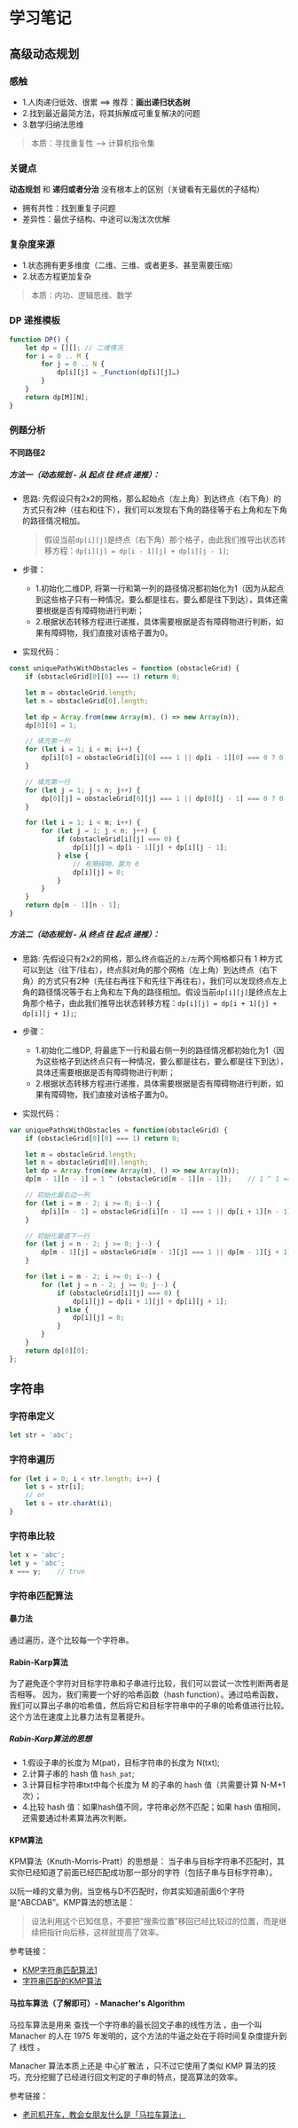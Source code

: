 # 学习笔记

## 高级动态规划

### 感触
* 1.人肉递归低效、很累 ==> 推荐：**画出递归状态树**
* 2.找到最近最简方法，将其拆解成可重复解决的问题
* 3.数学归纳法思维

> 本质：寻找重复性 --> 计算机指令集

### 关键点
**动态规划** 和 **递归或者分治** 没有根本上的区别（关键看有无最优的子结构） 

* 拥有共性：找到重复子问题
* 差异性：最优子结构、中途可以淘汰次优解

### 复杂度来源
* 1.状态拥有更多维度（二维、三维、或者更多、甚至需要压缩）
* 2.状态方程更加复杂

> 本质：内功、逻辑思维、数学

### DP 递推模板

```javascript
function DP() {
    let dp = [][]; // 二维情况 
    for i = 0 .. M { 
        for j = 0 .. N { 
            dp[i][j] = _Function(dp[i][j]…) 
        }
    }
    return dp[M][N];
} 
```

### 例题分析

#### 不同路径2

##### 方法一（动态规划 - 从 起点 往 终点 递推）：
* 思路: 先假设只有2x2的网格，那么起始点（左上角）到达终点（右下角）的方式只有2种（往右和往下），我们可以发现右下角的路径等于右上角和左下角的路径情况相加。

    > 假设当前`dp[i][j]`是终点（右下角）那个格子，由此我们推导出状态转移方程：`dp[i][j] = dp[i - 1][j] + dp[i][j - 1]`;

* 步骤：
    - 1.初始化二维DP, 将第一行和第一列的路径情况都初始化为1（因为从起点到这些格子只有一种情况，要么都是往右，要么都是往下到达），具体还需要根据是否有障碍物进行判断；
    - 2.根据状态转移方程进行递推，具体需要根据是否有障碍物进行判断，如果有障碍物，我们直接对该格子置为0。

* 实现代码：

```javascript
const uniquePathsWithObstacles = function (obstacleGrid) {
    if (obstacleGrid[0][0] === 1) return 0;

    let m = obstacleGrid.length;
    let n = obstacleGrid[0].length;

    let dp = Array.from(new Array(m), () => new Array(n));
    dp[0][0] = 1;

    // 填充第一列
    for (let i = 1; i < m; i++) {
        dp[i][0] = obstacleGrid[i][0] === 1 || dp[i - 1][0] === 0 ? 0 : 1;
    }

    // 填充第一行
    for (let j = 1; j < n; j++) {
        dp[0][j] = obstacleGrid[0][j] === 1 || dp[0][j - 1] === 0 ? 0 : 1;
    }

    for (let i = 1; i < m; i++) {
        for (let j = 1; j < n; j++) {
            if (obstacleGrid[i][j] === 0) {
                dp[i][j] = dp[i - 1][j] + dp[i][j - 1];
            } else {
                // 有障碍物，置为 0
                dp[i][j] = 0;
            }
        }
    }
    return dp[m - 1][n - 1];
}
```

##### 方法二（动态规划 - 从 终点 往 起点 递推）：
* 思路: 先假设只有2x2的网格，那么终点临近的`上/左`两个网格都只有 1 种方式可以到达（往下/往右），终点斜对角的那个网格（左上角）到达终点（右下角）的方式只有2种（先往右再往下和先往下再往右），我们可以发现终点左上角的路径情况等于右上角和左下角的路径相加。假设当前`dp[i][j]`是终点左上角那个格子，由此我们推导出状态转移方程：`dp[i][j] = dp[i + 1][j] + dp[i][j + 1];`;

* 步骤：
    - 1.初始化二维DP, 将最底下一行和最右侧一列的路径情况都初始化为1（因为这些格子到达终点只有一种情况，要么都是往右，要么都是往下到达），具体还需要根据是否有障碍物进行判断；
    - 2.根据状态转移方程进行递推，具体需要根据是否有障碍物进行判断，如果有障碍物，我们直接对该格子置为0。

* 实现代码：

```javascript
var uniquePathsWithObstacles = function(obstacleGrid) {
    if (obstacleGrid[0][0] === 1) return 0;

    let m = obstacleGrid.length;
    let n = obstacleGrid[0].length;
    let dp = Array.from(new Array(m), () => new Array(n));
    dp[m - 1][n - 1] = 1 ^ (obstacleGrid[m - 1][n - 1]);    // 1 ^ 1 === 0; 1 ^ 0 === 1 相当于 Number(!obstacleGrid[m - 1][n - 1])

    // 初始化最右边一列
    for (let i = m - 2; i >= 0; i--) {
        dp[i][n - 1] = obstacleGrid[i][n - 1] === 1 || dp[i + 1][n - 1] === 0 ? 0 : 1;
    }

    // 初始化最底下一行
    for (let j = n - 2; j >= 0; j--) {
        dp[m - 1][j] = obstacleGrid[m - 1][j] === 1 || dp[m - 1][j + 1] === 0 ? 0 : 1;
    }

    for (let i = m - 2; i >= 0; i--) {
        for (let j = n - 2; j >= 0; j--) {
            if (obstacleGrid[i][j] === 0) {
                dp[i][j] = dp[i + 1][j] + dp[i][j + 1];
            } else {
                dp[i][j] = 0;
            }
        }
    }
    return dp[0][0];
};
```


## 字符串

### 字符串定义

```javascript
let str = 'abc';
```

### 字符串遍历

```javascript
for (let i = 0; i < str.length; i++) {
    let s = str[i];
    // or
    let s = str.charAt(i);
}
```

### 字符串比较

```javascript
let x = 'abc';
let y = 'abc';
x === y;    // true
```


### 字符串匹配算法

#### 暴力法
通过遍历，逐个比较每一个字符串。

#### Rabin-Karp算法
为了避免逐个字符对目标字符串和子串进行比较，我们可以尝试一次性判断两者是否相等。
因为，我们需要一个好的哈希函数（hash function）。通过哈希函数，我们可以算出子串的哈希值，然后将它和目标字符串中的子串的哈希值进行比较。这个方法在速度上比暴力法有显著提升。

##### Rabin-Karp算法的思想
* 1.假设子串的长度为 M(pat)，目标字符串的长度为 N(txt);
* 2.计算子串的 hash 值 `hash_pat`;
* 3.计算目标字符串txt中每个长度为 M 的子串的 hash 值（共需要计算 N-M+1 次）；
* 4.比较 hash 值：如果hash值不同，字符串必然不匹配；如果 hash 值相同，还需要通过朴素算法再次判断。

#### KPM算法
KPM算法（Knuth-Morris-Pratt）的思想是：
当子串与目标字符串不匹配时，其实你已经知道了前面已经匹配成功那一部分的字符（包括子串与目标字符串）。

以阮一峰的文章为例，当空格与D不匹配时，你其实知道前面6个字符是“ABCDAB”。KMP算法的想法是：
> 设法利用这个已知信息，不要把“搜索位置”移回已经比较过的位置，而是继续把指针向后移，这样就提高了效率。

参考链接：
* [KMP字符串匹配算法1](https://www.bilibili.com/video/av11866460?from=search&seid=17425875345653862171)
* [字符串匹配的KMP算法](http://www.ruanyifeng.com/blog/2013/05/Knuth%E2%80%93Morris%E2%80%93Pratt_algorithm.html)

#### 马拉车算法（了解即可）- Manacher's Algorithm 
马拉车算法是用来 查找一个字符串的最长回文子串的线性方法 ，由一个叫 Manacher 的人在 1975 年发明的，这个方法的牛逼之处在于将时间复杂度提升到了 线性 。

Manacher 算法本质上还是 中心扩散法 ，只不过它使用了类似 KMP 算法的技巧，充分挖掘了已经进行回文判定的子串的特点，提高算法的效率。

参考链接：
* [老司机开车，教会女朋友什么是「马拉车算法」](https://www.cxyxiaowu.com/2665.html)